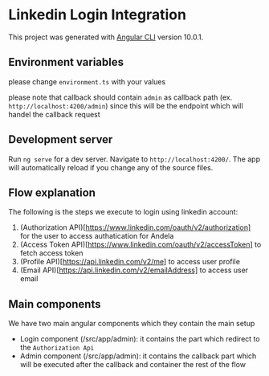 # Linkedin Login Integration

This project was generated with [Angular CLI](https://github.com/angular/angular-cli) version 10.0.1.

## Environment variables

please change `environment.ts` with your values

please note that callback should contain `admin` as callback path (ex. `http://localhost:4200/admin`) since this will be the endpoint which will handel the callback request

## Development server

Run `ng serve` for a dev server. Navigate to `http://localhost:4200/`. The app will automatically reload if you change any of the source files.

## Flow explanation

The following is the steps we execute to login using linkedin account:

1) (Authorization API)[https://www.linkedin.com/oauth/v2/authorization] for the user to access authatication for Andela
2) (Access Token API)[https://www.linkedin.com/oauth/v2/accessToken] to fetch access token
3) (Profile API)[https://api.linkedin.com/v2/me] to access user profile
4) (Email API)[https://api.linkedin.com/v2/emailAddress] to access user email


## Main components

We have two main angular components which they contain the main setup

- Login component (/src/app/admin): it contains the part which redirect to the `Authorization Api`
- Admin component (/src/app/admin): it contains the callback part which will be executed after the callback and container the rest of the flow
